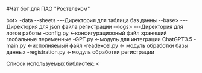 #Чат бот для ПАО "Ростелеком"

bot>
-data
--sheets
---Директория для таблица баз данны
--base>
---Директория для json файла регистрации
--logs>
---Директория для логов работы
-config.py <-конфигурациооный файл хранящий глобальные переменные
-GPT.py <-модуль для интеграции ChatGPT3.5 
-main.py <-исполняемый файл 
-readexcel.py <- модуль обработки базы данных
-registration.py <-модуль обработки регистрации 
 

Список используемых библиотек:
<

>


